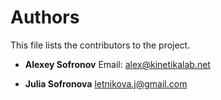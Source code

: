 # Authors

This file lists the contributors to the project.

- **Alexey Sofronov** 
  Email: alex@kinetikalab.net

- **Julia Sofronova**
  letnikova.j@gmail.com 
